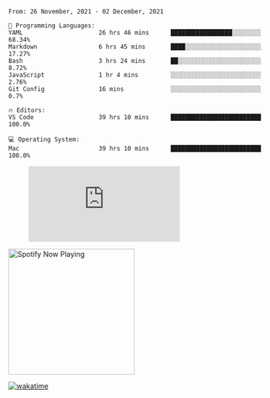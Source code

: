 <!--START_SECTION:waka-->
```text
From: 26 November, 2021 - 02 December, 2021

💬 Programming Languages: 
YAML                     26 hrs 46 mins      █████████████████░░░░░░░░   68.34% 
Markdown                 6 hrs 45 mins       ████░░░░░░░░░░░░░░░░░░░░░   17.27% 
Bash                     3 hrs 24 mins       ██░░░░░░░░░░░░░░░░░░░░░░░   8.72% 
JavaScript               1 hr 4 mins         ░░░░░░░░░░░░░░░░░░░░░░░░░   2.76% 
Git Config               16 mins             ░░░░░░░░░░░░░░░░░░░░░░░░░   0.7%

🔥 Editors: 
VS Code                  39 hrs 10 mins      █████████████████████████   100.0%

💻 Operating System: 
Mac                      39 hrs 10 mins      █████████████████████████   100.0%

```


<!--END_SECTION:waka-->

<figure><embed src="https://wakatime.com/share/@gregnrobinson/001c6d31-0c95-44f9-b6d7-9fd705354f62.svg"></embed></figure>

[<img src="https://spotify-now-playing-cyan-seven.vercel.app/api/spotify-playing" alt="Spotify Now Playing" width="250" />](https://open.spotify.com/user/gregnrobinson-ca)

[![wakatime](https://wakatime.com/badge/user/37718f76-572e-4513-b2c5-41c4d93d287a.svg)](https://wakatime.com/@37718f76-572e-4513-b2c5-41c4d93d287a)



